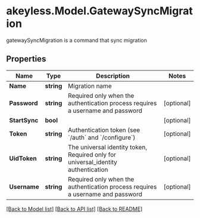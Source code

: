 # akeyless.Model.GatewaySyncMigration
gatewaySyncMigration is a command that sync migration

## Properties

Name | Type | Description | Notes
------------ | ------------- | ------------- | -------------
**Name** | **string** | Migration name | 
**Password** | **string** | Required only when the authentication process requires a username and password | [optional] 
**StartSync** | **bool** |  | [optional] 
**Token** | **string** | Authentication token (see &#x60;/auth&#x60; and &#x60;/configure&#x60;) | [optional] 
**UidToken** | **string** | The universal identity token, Required only for universal_identity authentication | [optional] 
**Username** | **string** | Required only when the authentication process requires a username and password | [optional] 

[[Back to Model list]](../README.md#documentation-for-models) [[Back to API list]](../README.md#documentation-for-api-endpoints) [[Back to README]](../README.md)

